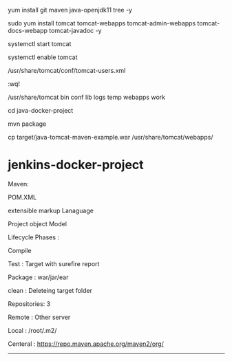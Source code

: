 yum install git maven java-openjdk11 tree -y

sudo yum install tomcat tomcat-webapps tomcat-admin-webapps tomcat-docs-webapp tomcat-javadoc -y

systemctl start tomcat

systemctl enable tomcat

/usr/share/tomcat/conf/tomcat-users.xml

<role rolename="manager-gui"/>
<user username="admin" password="admin" roles="manager-gui"/>

:wq!


/usr/share/tomcat
bin  conf  lib  logs  temp  webapps  work

cd java-docker-project

mvn package

cp target/java-tomcat-maven-example.war /usr/share/tomcat/webapps/


# jenkins-docker-project

Maven:

POM.XML   

extensible markup Lanaguage

Project object Model 

Lifecycle Phases :

Compile

Test : Target with surefire report

Package : war/jar/ear


clean : Deleteing target folder

Repositories: 3 

Remote : Other server

Local : /root/.m2/

Centeral : https://repo.maven.apache.org/maven2/org/

--------------------------------------
